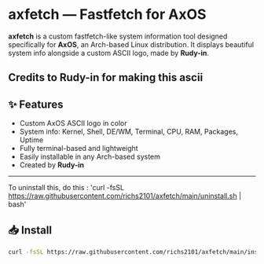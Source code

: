 # axfetch — Fastfetch for AxOS

**axfetch** is a custom fastfetch-like system information tool designed specifically for **AxOS**, an Arch-based Linux distribution. It displays beautiful system info alongside a custom ASCII logo, made by **Rudy-in**.

Credits to **Rudy-in** for making this ascii
---

## ✨ Features

- Custom AxOS ASCII logo in color
- System info: Kernel, Shell, DE/WM, Terminal, CPU, RAM, Packages, Uptime
- Fully terminal-based and lightweight
- Easily installable in any Arch-based system
- Created by **Rudy-in**

---

To uninstall this, do this : 'curl -fsSL https://raw.githubusercontent.com/richs2101/axfetch/main/uninstall.sh | bash'

## 📥 Install

```bash
curl -fsSL https://raw.githubusercontent.com/richs2101/axfetch/main/install.sh | bash

